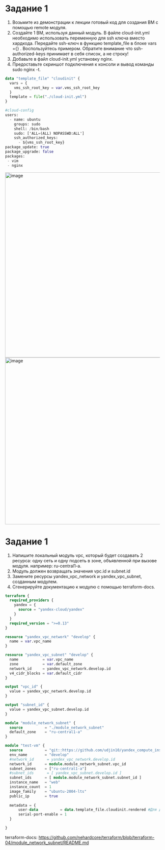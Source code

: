# Задание 1  

1. Возьмите из демонстрации к лекции готовый код для создания ВМ с помощью remote модуля.
2. Создайте 1 ВМ, используя данный модуль. В файле cloud-init.yml необходимо использовать переменную для ssh ключа вместо хардкода. Передайте ssh-ключ в функцию template_file в блоке vars ={} . Воспользуйтесь примером. Обратите внимание что ssh-authorized-keys принимает в себя список, а не строку!
3. Добавьте в файл cloud-init.yml установку nginx.
4. Предоставьте скриншот подключения к консоли и вывод команды sudo nginx -t.

```terraform
data "template_file" "cloudinit" {
  vars = {
    vms_ssh_root_key = var.vms_ssh_root_key
  }
  template = file("./cloud-init.yml")
}
```
```terraform
#cloud-config
users:
  - name: ubuntu
    groups: sudo
    shell: /bin/bash
    sudo: ['ALL=(ALL) NOPASSWD:ALL']
    ssh_authorized_keys:
      - ${vms_ssh_root_key}
package_update: true
package_upgrade: false
packages:
 - vim
 - nginx
```
   
<img width="600" alt="image" src="https://github.com/nehardcore/terraform/assets/97674120/495cf5a4-9451-4019-90d1-a91393cd1c54">
<img width="541" alt="image" src="https://github.com/nehardcore/terraform/assets/97674120/56b672ca-5fd2-4feb-aec6-a6deaa4b8560">

# Задание 1  

1. Напишите локальный модуль vpc, который будет создавать 2 ресурса: одну сеть и одну подсеть в зоне, объявленной при вызове модуля. например: ru-central1-a.
2. Модуль должен возвращать значения vpc.id и subnet.id
3. Замените ресурсы yandex_vpc_network и yandex_vpc_subnet, созданным модулем.
4. Сгенерируйте документацию к модулю с помощью terraform-docs.

```terraform
terraform {
  required_providers {
    yandex = {
      source = "yandex-cloud/yandex"
    }
  }
  required_version = ">=0.13"
}

resource "yandex_vpc_network" "develop" {
  name = var.vpc_name
}

resource "yandex_vpc_subnet" "develop" {
  name           = var.vpc_name
  zone           = var.default_zone
  network_id     = yandex_vpc_network.develop.id
  v4_cidr_blocks = var.default_cidr
}

output "vpc_id" {
  value = yandex_vpc_network.develop.id
}

output "subnet_id" {
  value = yandex_vpc_subnet.develop.id
}
```

```terraform
module "module_network_subnet" {
  source          = "./module_network_subnet"
  default_zone    = "ru-central1-a"
}

module "test-vm" {
  source          = "git::https://github.com/udjin10/yandex_compute_instance.git?ref=main"
  env_name        = "develop"
  #network_id      = yandex_vpc_network.develop.id
  network_id      = module.module_network_subnet.vpc_id
  subnet_zones    = ["ru-central1-a"]
  #subnet_ids      = [ yandex_vpc_subnet.develop.id ]
  subnet_ids      = [ module.module_network_subnet.subnet_id ]
  instance_name   = "web"
  instance_count  = 1
  image_family    = "ubuntu-2004-lts"
  public_ip       = true
  
  metadata = {
      user-data          = data.template_file.cloudinit.rendered #Для демонстрации №3
      serial-port-enable = 1
  }

}
```

terraform-docs:
https://github.com/nehardcore/terraform/blob/terraform-04/module_network_subnet/README.md

